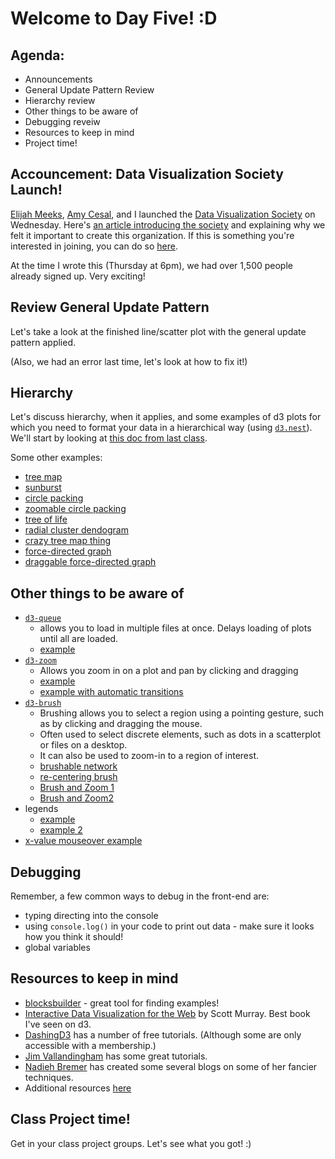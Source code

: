 # Welcome to Day Five! :D

## Agenda:

- Announcements
- General Update Pattern Review
- Hierarchy review
- Other things to be aware of
- Debugging reveiw
- Resources to keep in mind
- Project time!


## Accouncement: Data Visualization Society Launch!

[Elijah Meeks](https://twitter.com/Elijah_Meeks), [Amy Cesal](https://twitter.com/AmyCesal), and I launched the [Data Visualization Society](https://www.datavisualizationsociety.com/) on Wednesday. Here's [an article introducing the society](https://medium.com/data-visualization-society/introducing-the-data-visualization-society-d13d42ab0bec) and explaining why we felt it important to create this organization. If this is something you're interested in joining, you can do so [here](https://www.datavisualizationsociety.com/join).

At the time I wrote this (Thursday at 6pm), we had over 1,500 people already signed up. Very exciting!

## Review General Update Pattern

Let's take a look at the finished line/scatter plot with the general update pattern applied. 

(Also, we had an error last time, let's look at how to fix it!)

## Hierarchy

Let's discuss hierarchy, when it applies, and some examples of d3 plots for which you need to format your data in a hierarchical way (using [`d3.nest`](https://github.com/d3/d3-collection#nests)). We'll start by looking at [this doc from last class](/Projects&Exercises/TreeMap/).

Some other examples:

- [tree map](https://blockbuilder.org/mbostock/8fe6fa6ed1fa976e5dd76cfa4d816fec)
- [sunburst](https://blockbuilder.org/EE2dev/4153ee8eafb5a27d32588b12877a0ea7)
- [circle packing](https://blockbuilder.org/mbostock/4063530)
- [zoomable circle packing](https://blockbuilder.org/mbostock/7607535)
- [tree of life](https://blockbuilder.org/mbostock/c034d66572fd6bd6815a)
- [radial cluster dendogram](https://blockbuilder.org/mbostock/4339607)
- [crazy tree map thing](https://blockbuilder.org/mbostock/4341134)
- [force-directed graph](https://blockbuilder.org/mbostock/4062045)
- [draggable force-directed graph](https://blockbuilder.org/mbostock/4557698)

## Other things to be aware of
- [`d3-queue`](https://github.com/d3/d3-queue)
  - allows you to load in multiple files at once. Delays loading of plots until all are loaded.
  - [example](https://blockbuilder.org/mbostock/1696080)
- [`d3-zoom`](https://github.com/d3/d3-zoom)
  - Allows you zoom in on a plot and pan by clicking and dragging
  - [example](https://blockbuilder.org/mbostock/d1f7b58631e71fbf9c568345ee04a60e)
  - [example with automatic transitions](https://blockbuilder.org/mbostock/b783fbb2e673561d214e09c7fb5cedee)
- [`d3-brush`](https://github.com/d3/d3-brush)
  - Brushing allows you to select a region using a pointing gesture, such as by clicking and dragging the mouse. 
  - Often used to select discrete elements, such as dots in a scatterplot or files on a desktop. 
  - It can also be used to zoom-in to a region of interest.
  - [brushable network](https://blockbuilder.org/mbostock/4560481)
  - [re-centering brush](https://blockbuilder.org/mbostock/6498000)
  - [Brush and Zoom 1](https://blockbuilder.org/mbostock/34f08d5e11952a80609169b7917d4172)
  - [Brush and Zoom2](https://blockbuilder.org/mbostock/f48fcdb929a620ed97877e4678ab15e6)
- legends
  - [example](https://blockbuilder.org/mbostock/3887051)
  - [example 2](https://blockbuilder.org/mbostock/1341679)
- [x-value mouseover example](https://bl.ocks.org/mbostock/3902569)

## Debugging

Remember, a few common ways to debug in the front-end are:

- typing directing into the console
- using `console.log()` in your code to print out data - make sure it looks how you think it should!
- global variables

## Resources to keep in mind

- [blocksbuilder](https://blockbuilder.org/search) - great tool for finding examples!
- [Interactive Data Visualization for the Web](https://www.amazon.com/Interactive-Data-Visualization-Web-Introduction/dp/1491921285/ref=pd_lpo_sbs_14_t_0?_encoding=UTF8&psc=1&refRID=E4SJ53PCAA5KA87ARSH5) by Scott Murray. Best book I've seen on d3.
- [DashingD3](https://www.dashingd3js.com/) has a number of free tutorials. (Although some are only accessible with a membership.)
- [Jim Vallandingham](https://vallandingham.me/) has some great tutorials.
- [Nadieh Bremer](https://www.visualcinnamon.com/blog/) has created some several blogs on some of her fancier techniques. 
- Additional resources [here](resources.md)

## Class Project time!

Get in your class project groups. Let's see what you got! :)



